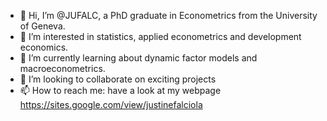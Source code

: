 - 👋 Hi, I’m @JUFALC, a PhD graduate in Econometrics from the University of Geneva.
- 👀 I’m interested in statistics, applied econometrics and development economics.
- 🌱 I’m currently learning about dynamic factor models and macroeconometrics.
- 💞️ I’m looking to collaborate on exciting projects
- 📫 How to reach me: have a look at my webpage https://sites.google.com/view/justinefalciola

<!---
JUFALC/JUFALC is a ✨ special ✨ repository because its `README.md` (this file) appears on your GitHub profile.
You can click the Preview link to take a look at your changes.
--->
